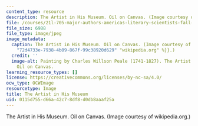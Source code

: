 ```yaml
---
content_type: resource
description: The Artist in His Museum. Oil on Canvas. (Image courtesy of wikipedia.org.)
file: /courses/21l-705-major-authors-americas-literary-scientists-fall-2010/0115d755d66a42c78df8d0db8aaaf25a_21l-705f10-th.jpg
file_size: 6988
file_type: image/jpeg
image_metadata:
  caption: The Artist in His Museum. Oil on Canvas. (Image courtesy of {{% resource_link
    "72d4733e-7938-4b09-867f-99c38920d629" "wikipedia.org" %}}.)
  credit: ''
  image-alt: Painting by Charles Willson Peale (1741-1827). The Artist in His Museum.
    Oil on Canvas.
learning_resource_types: []
license: https://creativecommons.org/licenses/by-nc-sa/4.0/
ocw_type: OCWImage
resourcetype: Image
title: The Artist in His Museum
uid: 0115d755-d66a-42c7-8df8-d0db8aaaf25a
---
```

The Artist in His Museum. Oil on Canvas. (Image courtesy of wikipedia.org.)